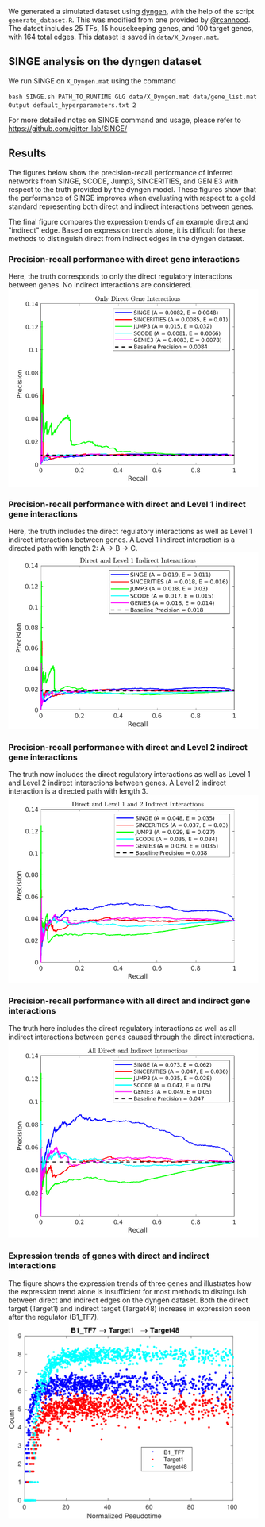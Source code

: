 We generated a simulated dataset using [dyngen](https://github.com/dynverse/dyngen), with the help of the script `generate_dataset.R`.
This was modified from one provided by [@rcannood](https://github.com/rcannood).
The datset includes 25 TFs, 15 housekeeping genes, and 100 target genes, with 164 total edges.
This dataset is saved in `data/X_Dyngen.mat`.

## SINGE analysis on the dyngen dataset
We run SINGE on `X_Dyngen.mat` using the command

`bash SINGE.sh PATH_TO_RUNTIME GLG data/X_Dyngen.mat data/gene_list.mat Output default_hyperparameters.txt 2`

For more detailed notes on SINGE command and usage, please refer to https://github.com/gitter-lab/SINGE/

## Results
The figures below show the precision-recall performance of inferred networks from SINGE, SCODE, Jump3, SINCERITIES, and GENIE3 with respect to the truth provided by the dyngen model. These figures show that the performance of SINGE improves when evaluating with respect to a gold standard representing both direct and indirect interactions between genes.

The final figure compares the expression trends of an example direct and "indirect" edge.
Based on expression trends alone, it is difficult for these methods to distinguish direct from indirect edges in the dyngen dataset.

### Precision-recall performance with direct gene interactions
Here, the truth corresponds to only the direct regulatory interactions between genes. No indirect interactions are considered.
![Precision-recall performance with direct gene interactions](figures/Dyngen_PR_DirectEdges_Only.png)
### Precision-recall performance with direct and Level 1 indirect gene interactions
Here, the truth includes the direct regulatory interactions as well as Level 1 indirect interactions between genes. A Level 1 indirect interaction is a directed path with length 2: A → B → C.
![Precision-recall performance with direct and Level 1 indirect gene interactions](figures/Dyngen_PR_with_Level1_InDirectEdges.png)
### Precision-recall performance with direct and Level 2 indirect gene interactions
The truth now includes the direct regulatory interactions as well as Level 1 and Level 2 indirect interactions between genes. A Level 2 indirect interaction is a directed path with length 3.
![Precision-recall performance with direct and Level 2 indirect gene interactions](figures/Dyngen_PR_with_Level1_Level2_InDirectEdges.png)
### Precision-recall performance with all direct and indirect gene interactions
The truth here includes the direct regulatory interactions as well as all indirect interactions between genes caused through the direct interactions. 
![Precision-recall performance with all direct and indirect gene interactions](figures/Dyngen_PR_with_All_InDirectEdges.png)

### Expression trends of genes with direct and indirect interactions
The figure shows the expression trends of three genes and illustrates how the expression trend alone is insufficient for most methods to distinguish between direct and indirect edges on the dyngen dataset.
Both the direct target (Target1) and indirect target (Target48) increase in expression soon after the regulator (B1_TF7).
![](figures/Dyngen_Gene_Expression.png)
